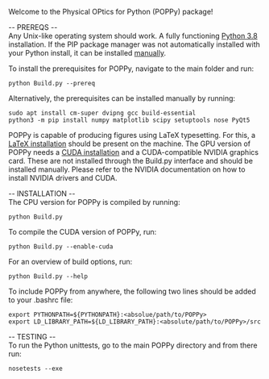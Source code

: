 Welcome to the Physical OPtics for Python (POPPy) package!

-- PREREQS --\
Any Unix-like operating system should work.
A fully functioning [Python 3.8](https://docs.python-guide.org/starting/install3/linux/) installation.
If the PIP package manager was not automatically installed with your Python install, it can be installed [manually](https://pip.pypa.io/en/stable/installation/).

To install the prerequisites for POPPy, navigate to the main folder and run:
```
python Build.py --prereq
```
Alternatively, the prerequisites can be installed manually by running:
```
sudo apt install cm-super dvipng gcc build-essential
python3 -m pip install numpy matplotlib scipy setuptools nose PyQt5
```
POPPy is capable of producing figures using LaTeX typesetting. For this, a [LaTeX installation](https://www.tug.org/texlive/quickinstall.html) should be present on the machine.
The GPU version of POPPy needs a [CUDA installation](https://docs.nvidia.com/cuda/cuda-installation-guide-linux/index.html) and a CUDA-compatible NVIDIA graphics card. These are not installed through the Build.py interface and should be installed manually. Please refer to the NVIDIA documentation on how to install NVIDIA drivers and CUDA.

-- INSTALLATION --\
The CPU version for POPPy is compiled by running:
```
python Build.py
```
To compile the CUDA version of POPPy, run:
```
python Build.py --enable-cuda
```
For an overview of build options, run:
```
python Build.py --help
```
To include POPPy from anywhere, the following two lines should be added to your .bashrc file:
``` 
export PYTHONPATH=${PYTHONPATH}:<absolue/path/to/POPPy>
export LD_LIBRARY_PATH=${LD_LIBRARY_PATH}:<absolute/path/to/POPPy>/src
```

-- TESTING --\
To run the Python unittests, go to the main POPPy directory and from there run:
```
nosetests --exe
```
